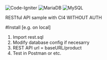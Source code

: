 ![Code-Igniter](https://img.shields.io/badge/CodeIgniter-%23EF4223.svg?style=for-the-badge&logo=codeIgniter&logoColor=white) ![MariaDB](https://img.shields.io/badge/MariaDB-003545?style=for-the-badge&logo=mariadb&logoColor=white) ![MySQL](https://img.shields.io/badge/mysql-%2300f.svg?style=for-the-badge&logo=mysql&logoColor=white)


RESTful API sample with CI4 WITHOUT AUTH

#Install [e.g. on local]

1. Import rest.sql
2. Modify database config if necesarry
3. REST API url = baseURL/product
4. Test in Postman or etc.

